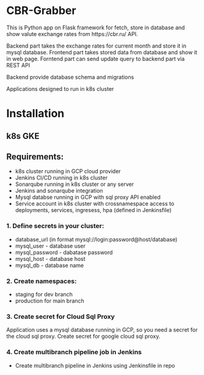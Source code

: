 <h1>CBR-Grabber</h1>
This is Python app on Flask framework for fetch, store in database and show valute exchange rates from https://cbr.ru/ API.

Backend part takes the exchange rates for current month and store it in mysql database.
Frontend part takes stored data from database and show it in web page.
Forntend part can send update query to backend part via  REST API

Backend provide database schema and migrations

Applications designed to run in k8s cluster

# Installation
## k8s GKE
## Requirements:
* k8s cluster running in GCP cloud provider
* Jenkins CI/CD running in k8s cluster
* Sonarqube running in k8s cluster or any server
* Jenkins and sonarqube integration
* Mysql databse running in GCP with sql proxy API enabled
* Service account in k8s cluster with crossnamespace access to deployments, services, ingresess, hpa (defined in Jenkinsfile)
### 1. Define secrets in your cluster:
* database_url (in format mysql://login:password@host/database)
* mysql_user - database user
* mysql_password - dabatase password
* mysql_host - database host
* mysql_db - database name
### 2. Create namespaces:
* staging for dev branch 
* production for main branch
### 3. Create secret for Cloud Sql Proxy
Application uses a mysql database running in GCP, so you need a secret for the cloud sql proxy.
Create secret for google cloud sql proxy.
### 4. Create multibranch pipeline job in Jenkins 
* Create multibranch pipeline in Jenkins using Jenkinsfile in repo
